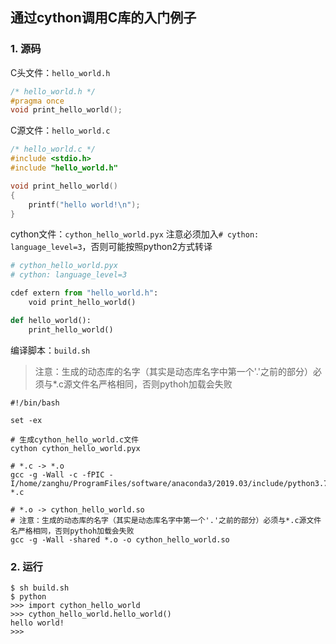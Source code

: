 ## 通过cython调用C库的入门例子


### 1. 源码

C头文件：`hello_world.h`

```c
/* hello_world.h */
#pragma once
void print_hello_world();
```

C源文件：`hello_world.c`

```c
/* hello_world.c */
#include <stdio.h>
#include "hello_world.h"

void print_hello_world()
{
    printf("hello world!\n");
}
```

cython文件：`cython_hello_world.pyx`
注意必须加入`# cython: language_level=3`，否则可能按照python2方式转译

```python
# cython_hello_world.pyx
# cython: language_level=3

cdef extern from "hello_world.h":
    void print_hello_world()

def hello_world():
    print_hello_world()
```

编译脚本：`build.sh`
> 注意：生成的动态库的名字（其实是动态库名字中第一个'.'之前的部分）必须与*.c源文件名严格相同，否则pythoh加载会失败

```shell
#!/bin/bash

set -ex

# 生成cython_hello_world.c文件
cython cython_hello_world.pyx

# *.c -> *.o
gcc -g -Wall -c -fPIC -I/home/zanghu/ProgramFiles/software/anaconda3/2019.03/include/python3.7m *.c 

# *.o -> cython_hello_world.so
# 注意：生成的动态库的名字（其实是动态库名字中第一个'.'之前的部分）必须与*.c源文件名严格相同，否则pythoh加载会失败
gcc -g -Wall -shared *.o -o cython_hello_world.so
```

### 2. 运行

```shell
$ sh build.sh
$ python
>>> import cython_hello_world
>>> cython_hello_world.hello_world()
hello world!
>>>
```
